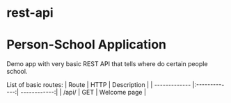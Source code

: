 # rest-api

# Person-School Application
Demo app with very basic REST API that tells where do certain people school.

List of basic routes:
| Route         | HTTP          | Description  |
| ------------- |:-------------:| ------------:|
| /api/         | GET           | Welcome page |
